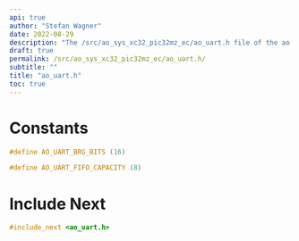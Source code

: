```yaml
---
api: true
author: "Stefan Wagner"
date: 2022-08-29
description: "The /src/ao_sys_xc32_pic32mz_ec/ao_uart.h file of the ao real-time operating system."
draft: true
permalink: /src/ao_sys_xc32_pic32mz_ec/ao_uart.h/
subtitle: ""
title: "ao_uart.h"
toc: true
---
```


# Constants

```c
#define AO_UART_BRG_BITS (16)
```

```c
#define AO_UART_FIFO_CAPACITY (8)
```

# Include Next

```c
#include_next <ao_uart.h>
```

